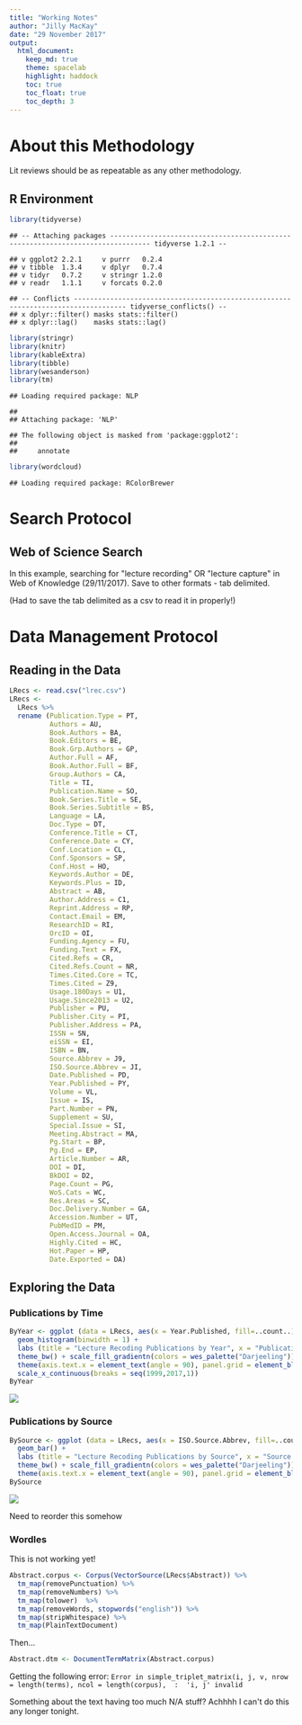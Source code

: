 ```yaml
---
title: "Working Notes"
author: "Jilly MacKay"
date: "29 November 2017"
output: 
  html_document:
    keep_md: true
    theme: spacelab
    highlight: haddock
    toc: true 
    toc_float: true
    toc_depth: 3
---
```

# About this Methodology
Lit reviews should be as repeatable as any other methodology. 


## R Environment

```r
library(tidyverse)
```

```
## -- Attaching packages -------------------------------------------------------------------------------- tidyverse 1.2.1 --
```

```
## v ggplot2 2.2.1     v purrr   0.2.4
## v tibble  1.3.4     v dplyr   0.7.4
## v tidyr   0.7.2     v stringr 1.2.0
## v readr   1.1.1     v forcats 0.2.0
```

```
## -- Conflicts ----------------------------------------------------------------------------------- tidyverse_conflicts() --
## x dplyr::filter() masks stats::filter()
## x dplyr::lag()    masks stats::lag()
```

```r
library(stringr)
library(knitr)
library(kableExtra)
library(tibble)
library(wesanderson)
library(tm)
```

```
## Loading required package: NLP
```

```
## 
## Attaching package: 'NLP'
```

```
## The following object is masked from 'package:ggplot2':
## 
##     annotate
```

```r
library(wordcloud)
```

```
## Loading required package: RColorBrewer
```

# Search Protocol
## Web of Science Search
In this example, searching for "lecture recording" OR "lecture capture" in Web of Knowledge (29/11/2017). Save to other formats - tab delimited. 

(Had to save the tab delimited as a csv to read it in properly!)

# Data Management Protocol
## Reading in the Data

```r
LRecs <- read.csv("lrec.csv")
LRecs <- 
  LRecs %>%
  rename (Publication.Type = PT, 
          Authors = AU, 
          Book.Authors = BA, 
          Book.Editors = BE, 
          Book.Grp.Authors = GP, 
          Author.Full = AF, 
          Book.Author.Full = BF, 
          Group.Authors = CA, 
          Title = TI, 
          Publication.Name = SO, 
          Book.Series.Title = SE, 
          Book.Series.Subtitle = BS, 
          Language = LA, 
          Doc.Type = DT, 
          Conference.Title = CT, 
          Conference.Date = CY, 
          Conf.Location = CL, 
          Conf.Sponsors = SP, 
          Conf.Host = HO, 
          Keywords.Author = DE, 
          Keywords.Plus = ID, 
          Abstract = AB, 
          Author.Address = C1, 
          Reprint.Address = RP, 
          Contact.Email = EM, 
          ResearchID = RI, 
          OrcID = OI, 
          Funding.Agency = FU, 
          Funding.Text = FX, 
          Cited.Refs = CR, 
          Cited.Refs.Count = NR, 
          Times.Cited.Core = TC, 
          Times.Cited = Z9, 
          Usage.180Days = U1, 
          Usage.Since2013 = U2, 
          Publisher = PU, 
          Publisher.City = PI, 
          Publisher.Address = PA, 
          ISSN = SN, 
          eiSSN = EI, 
          ISBN = BN, 
          Source.Abbrev = J9, 
          ISO.Source.Abbrev = JI, 
          Date.Published = PD, 
          Year.Published = PY, 
          Volume = VL, 
          Issue = IS, 
          Part.Number = PN, 
          Supplement = SU, 
          Special.Issue = SI, 
          Meeting.Abstract = MA, 
          Pg.Start = BP, 
          Pg.End = EP,
          Article.Number = AR, 
          DOI = DI, 
          BkDOI = D2, 
          Page.Count = PG, 
          WoS.Cats = WC, 
          Res.Areas = SC, 
          Doc.Delivery.Number = GA, 
          Accession.Number = UT, 
          PubMedID = PM, 
          Open.Access.Journal = OA, 
          Highly.Cited = HC, 
          Hot.Paper = HP, 
          Date.Exported = DA)
```




## Exploring the Data
### Publications by Time

```r
ByYear <- ggplot (data = LRecs, aes(x = Year.Published, fill=..count..)) + 
  geom_histogram(binwidth = 1) + 
  labs (title = "Lecture Recoding Publications by Year", x = "Publication Year") + 
  theme_bw() + scale_fill_gradientn(colors = wes_palette("Darjeeling"))  + 
  theme(axis.text.x = element_text(angle = 90), panel.grid = element_blank()) + 
  scale_x_continuous(breaks = seq(1999,2017,1))
ByYear
```

![](LitReviewMethods_files/figure-html/unnamed-chunk-3-1.png)<!-- -->

### Publications by Source

```r
BySource <- ggplot (data = LRecs, aes(x = ISO.Source.Abbrev, fill=..count..)) + 
  geom_bar() + 
  labs (title = "Lecture Recoding Publications by Source", x = "Source Name") + 
  theme_bw() + scale_fill_gradientn(colors = wes_palette("Darjeeling"))  + 
  theme(axis.text.x = element_text(angle = 90), panel.grid = element_blank())
BySource
```

![](LitReviewMethods_files/figure-html/unnamed-chunk-4-1.png)<!-- -->

Need to reorder this somehow


### Wordles
This is not working yet!


```r
Abstract.corpus <- Corpus(VectorSource(LRecs$Abstract)) %>%
  tm_map(removePunctuation) %>%
  tm_map(removeNumbers) %>%
  tm_map(tolower)  %>%
  tm_map(removeWords, stopwords("english")) %>%
  tm_map(stripWhitespace) %>%
  tm_map(PlainTextDocument)
```

Then...

```r
Abstract.dtm <- DocumentTermMatrix(Abstract.corpus)
```
Getting the following error:
`Error in simple_triplet_matrix(i, j, v, nrow = length(terms), ncol = length(corpus),  : 
  'i, j' invalid`
  
Something about the text having too much N/A stuff? Achhhh I can't do this any longer tonight. 
  



